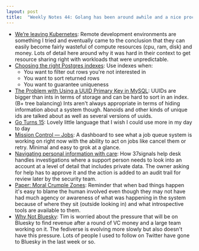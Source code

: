 ```yaml
---
layout: post
title:  "Weekly Notes 44: Golang has been around awhile and a nice process for temporary access to a customer account by a support person from 37signals"
---
```


* [We’re leaving Kubernetes](https://www.gitpod.io/blog/we-are-leaving-kubernetes): Remote development environments are something I tried and eventually came to the conclusion that they can easily become fairly wasteful of compute resources (cpu, ram, disk) and money. Lots of detail here around why it was hard in their context to get resource sharing right with workloads that were unpredictable.
* [Choosing the right Postgres indexes](https://incident.io/blog/choosing-the-right-postgres-indexes): Use indexes when:
  * You want to filter out rows you're not interested in
  * You want to sort returned rows
  * You want to guarantee uniqueness
* [The Problem with Using a UUID Primary Key in MySQL](https://planetscale.com/blog/the-problem-with-using-a-uuid-primary-key-in-mysql): UUIDs are bigger than ints in terms of storage and can be hard to sort in an index. (B+ tree balancing) Ints aren't always appropriate in terms of hiding information about a system though. Nanoids and other kinds of unique ids are talked about as well as several versions of uuids.
* [Go Turns 15](https://go.dev/blog/15years): Lovely little language that I wish I could use more in my day to day
* [Mission Control — Jobs](https://dev.37signals.com/mission-control-jobs/): A dashboard to see what a job queue system is working on right now with the ability to act on jobs like cancel them or retry. Minimal and easy to grok at a glance.
* [Navigating personal information with care](https://dev.37signals.com/navigating-personal-information-with-care/): How 37signals help desk handles investigations where a support person needs to look into an account at a level of detail that includes private data. The owner asking for help has to approve it and the action is added to an audit trail for review later by the security team.
* [Paper: Moral Crumple Zones](https://ferd.ca/notes/paper-moral-crumple-zones.html): Reminder that when bad things happen it's easy to blame the human involved even though they may not have had much agency or awareness of what was happening in the system because of where they sit (outside looking in) and what introspective tools are available to them.
* [Why Not Bluesky](https://www.tbray.org/ongoing/When/202x/2024/11/15/Not-Bluesky): Tim is worried about the pressure that will be on Bluesky to find revenue after a round of VC money and a large team working on it. The fediverse is evolving more slowly but also doesn't have this pressure. Lots of people I used to follow on Twitter have gone to Bluesky in the last week or so.
